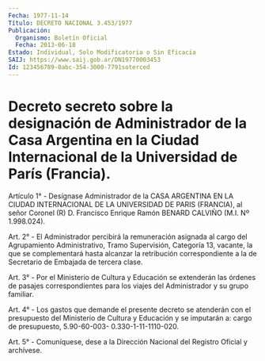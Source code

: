 ```yaml
---
Fecha: 1977-11-14
Título: DECRETO NACIONAL 3.453/1977
Publicación:
  Organismo: Boletín Oficial
  Fecha: 2013-06-18
Estado: Individual, Solo Modificatoria o Sin Eficacia
SAIJ: https://www.saij.gob.ar/DN19770003453
Id: 123456789-0abc-354-3000-7791soterced
---
```

# Decreto secreto sobre la designación de Administrador de la Casa Argentina en la Ciudad Internacional de la Universidad de París (Francia).

<a id="1"></a>
Artículo 1° - Desígnase Administrador de la CASA ARGENTINA EN LA CIUDAD INTERNACIONAL DE LA UNIVERSIDAD DE PARIS (FRANCIA), al señor Coronel (R) D. Francisco Enrique Ramón BENARD CALVIÑO (M.I. Nº 1.998.024).

<a id="2"></a>
Art. 2° - El Administrador percibirá la remuneración asignada al cargo del Agrupamiento Administrativo, Tramo Supervisión, Categoría 13, vacante, la que se complementará hasta alcanzar la retribución correspondiente a la de Secretario de Embajada de tercera clase.

<a id="3"></a>
Art. 3° - Por el Ministerio de Cultura y Educación se extenderán las órdenes de pasajes correspondientes para los viajes del Administrador y su grupo familiar.

<a id="4"></a>
Art. 4° - Los gastos que demande el presente decreto se atenderán con el presupuesto del Ministerio de Cultura y Educación y se imputarán a: cargo de presupuesto, 5.90-60-003- 0.330-1-11-1110-020.

<a id="5"></a>
Art. 5° - Comuníquese, dese a la Dirección Nacional del Registro Oficial y archívese.